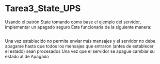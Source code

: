 # Tarea3_State_UPS

Usando el patrón State tomando como base el ejemplo del servidor, implementar un apagado seguro Este funcionaria de la siguiente
manera:
## 
 Una vez establecido no permite enviar más mensajes y el servidor no debe apagarse hasta que todos los mensajes que entraron (antes de establecer el estado) sean procesados Una vez que el servidor se apague cambiar su estado al de Apagado